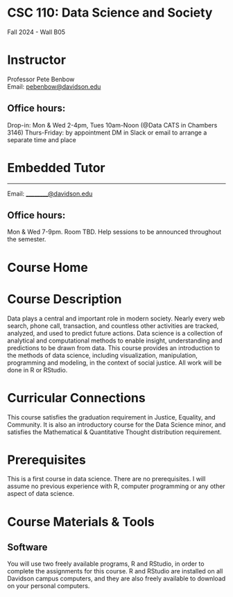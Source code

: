 # ​​​​CSC 110: Data Science and Society
Fall 2024 - Wall B05

# Instructor
Professor Pete Benbow                          
Email:  pebenbow@davidson.edu                 
## Office hours:
Drop-in:  Mon & Wed 2-4pm, Tues 10am-Noon 
(@Data CATS in Chambers 3146)
Thurs-Friday: by appointment
DM in Slack or email to arrange a separate time and place

# Embedded Tutor
_______________
Email: ________@davidson.edu
## Office hours:
Mon & Wed 7-9pm. Room TBD. 
Help sessions to be announced throughout the semester.

# Course Home

# Course Description
Data plays a central and important role in modern society. Nearly every web search, phone call, transaction, and countless other activities are tracked, analyzed, and used to predict future actions. Data science is a collection of analytical and computational methods to enable insight, understanding and predictions to be drawn from data. This course provides an introduction to the methods of data science, including visualization, manipulation, programming and modeling, in the context of social justice. All work will be done in R or RStudio.

# Curricular Connections
This course satisfies the graduation requirement in Justice, Equality, and Community. It is also an introductory course for the Data Science minor, and satisfies the Mathematical & Quantitative Thought distribution requirement.

# Prerequisites
This is a first course in data science. There are no prerequisites. I will assume no previous experience with R, computer programming or any other aspect of data science.

# Course Materials & Tools
## Software
You will use two freely available programs, R and RStudio, in order to complete the assignments for this course. R and RStudio are installed on all Davidson campus computers, and they are also freely available to download on your personal computers.
